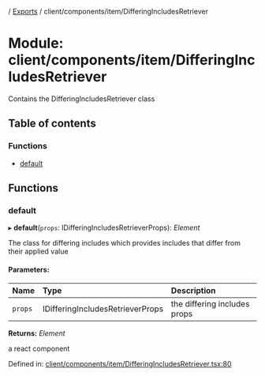 [](../README.md) / [Exports](../modules.md) / client/components/item/DifferingIncludesRetriever

# Module: client/components/item/DifferingIncludesRetriever

Contains the DifferingIncludesRetriever class

## Table of contents

### Functions

- [default](client_components_item_differingincludesretriever.md#default)

## Functions

### default

▸ **default**(`props`: IDifferingIncludesRetrieverProps): *Element*

The class for differing includes which provides includes that differ from their applied value

#### Parameters:

Name | Type | Description |
:------ | :------ | :------ |
`props` | IDifferingIncludesRetrieverProps | the differing includes props   |

**Returns:** *Element*

a react component

Defined in: [client/components/item/DifferingIncludesRetriever.tsx:80](https://github.com/onzag/itemize/blob/0e9b128c/client/components/item/DifferingIncludesRetriever.tsx#L80)
